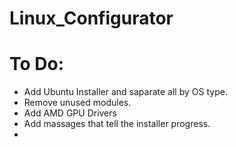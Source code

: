 # Linux_Configurator

# To Do:
  * Add Ubuntu Installer and saparate all by OS type.
  * Remove unused modules.
  * Add AMD GPU Drivers
  * Add massages that tell the installer progress.
  * 
